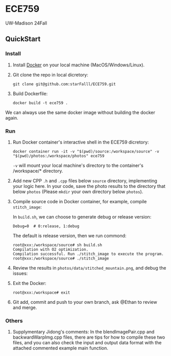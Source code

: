 # ECE759

UW-Madison 24Fall

## QuickStart

### Install

1. Install [Docker](https://docs.docker.com/engine/install/) on your local machine (MacOS/Windows/Linux).

2. Git clone the repo in local dicretory:

   ```
   git clone git@github.com:starFalll/ECE759.git
   ```

3. Build Dockerfile:

   ```
   docker build -t ece759 .
   ```

We can always use the same docker image without building the docker again.

### Run

1. Run Docker container's interactive shell in the ECE759 dicretory:

   ```
   docker container run -it -v "$(pwd)/source:/workspace/source" -v "$(pwd)/photos:/workspace/photos" ece759
   ```

   `-v` will mount your local machine's directory to the container's /workspace/* directory.

2. Add new CPP `.h` and `.cpp` files below `source` directory, implementing your logic here. In your code, save the photo results to the directory that below `photos` (Please `mkdir` your own directory below `photos`).

3. Compile source code in Docker container, for example, compile `stitch_image`:

   In `build.sh`, we can choose to generate debug or release version:

   ```
   Debug=0  # 0:release, 1:debug
   ```

   The default is release version, then we run commond:

   ```shell
   root@xxx:/workspace/source# sh build.sh
   Compilation with O2 optimization.
   Compilation successful. Run ./stitch_image to execute the program.
   root@xxx:/workspace/source# ./stitch_image
   ```

4. Review the results in `photos/data/stitched_mountain.png`, and debug the issues:

5. Exit the Docker:

   ```
   root@xxx:/workspace# exit
   ```

6. Git add, commit and push to your own branch, ask @Ethan to review and merge.

### Others

1. Supplymentary Jidong's comments:
   In the blendImagePair.cpp and backwardWarpImg.cpp files, there are tips for how to compile these two files, and you can also check the input and output data format with the attached commented example main function.
